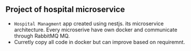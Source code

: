## Project of hospital microservice
- `Hospital Managment` app created using nestjs. its microservice architecture. Every microserive have own docker and communicate through RabbitMQ MQ.
- Curretly copy all code in docker but can improve based on requiremnt.

